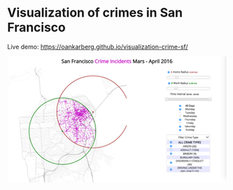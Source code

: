 # Visualization of crimes in San Francisco

Live demo: https://oankarberg.github.io/visualization-crime-sf/

![Visualization](https://github.com/oankarberg/visualization-crime-sf/blob/master/images/printscreen.png)
